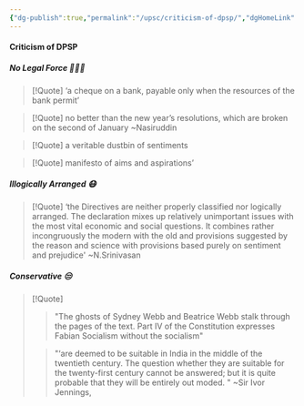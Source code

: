 ```yaml
---
{"dg-publish":true,"permalink":"/upsc/criticism-of-dpsp/","dgHomeLink":true,"dgPassFrontmatter":false}
---
```


#### Criticism of DPSP

##### No Legal Force 🚓👮🏽
>[!Quote] 
>‘a cheque on a bank, payable only when the resources of the bank permit’

>[!Quote]
>no better than the new year’s resolutions, which are broken on the second of January
>~Nasiruddin

>[!Quote]
>a veritable dustbin of sentiments

>[!Quote]
>manifesto of aims and aspirations’

##### Illogically Arranged 😷
>[!Quote]
>‘the Directives are neither properly classified nor logically arranged. The declaration mixes up relatively unimportant issues with the most vital economic and social questions. It combines rather incongruously the modern with the old and provisions suggested by the reason and science with provisions based purely on sentiment and prejudice'
>~N.Srinivasan

 ##### Conservative 😒
>[!Quote]
>>"The ghosts of Sydney Webb and Beatrice Webb stalk through the pages of the text. Part IV of the Constitution expresses Fabian Socialism without the socialism"
>
>>"‘are deemed to be suitable in India in the middle of the twentieth century. The question whether they are suitable for the twenty-first century cannot be answered; but it is quite probable that they will be entirely out moded. "
>~Sir Ivor Jennings,

